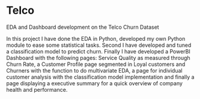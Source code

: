 # Telco
EDA and Dashboard development on the Telco Churn Dataset 

In this project I have done the EDA in Python, developed my own Python  module to ease some statistical tasks. Second I have developed and tuned a classification model to predict churn. 
Finally I have developed a PowerBI Dashboard with the following pages: Service Quality as measured through Churn Rate, a Customer Profile page segmented in Loyal customers and Churners with the function to do multivariate EDA, a page for individual customer analysis with the classification model implementation and finally a page displaying a executive summary for a quick overview of company health and performance. 
